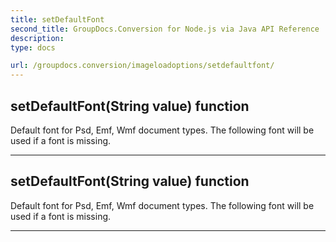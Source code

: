 ```yaml
---
title: setDefaultFont
second_title: GroupDocs.Conversion for Node.js via Java API Reference
description: 
type: docs

url: /groupdocs.conversion/imageloadoptions/setdefaultfont/
---
```


## setDefaultFont(String value)  function

 Default font for Psd, Emf, Wmf document types. The following font will be used if a font is missing.
 


---


## setDefaultFont(String value)  function

 Default font for Psd, Emf, Wmf document types. The following font will be used if a font is missing.
 


---


